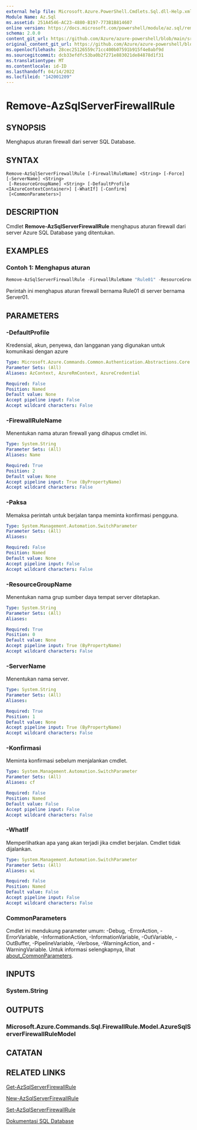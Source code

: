 ```yaml
---
external help file: Microsoft.Azure.PowerShell.Cmdlets.Sql.dll-Help.xml
Module Name: Az.Sql
ms.assetid: 251A4546-AC23-4880-B197-773B1B814607
online version: https://docs.microsoft.com/powershell/module/az.sql/remove-azsqlserverfirewallrule
schema: 2.0.0
content_git_url: https://github.com/Azure/azure-powershell/blob/main/src/Sql/Sql/help/Remove-AzSqlServerFirewallRule.md
original_content_git_url: https://github.com/Azure/azure-powershell/blob/main/src/Sql/Sql/help/Remove-AzSqlServerFirewallRule.md
ms.openlocfilehash: 28cec25126559c71cc400b07591b915f4e0abf9d
ms.sourcegitcommit: dcb33efdfc53ba0b2f271e883021de84878d1f31
ms.translationtype: MT
ms.contentlocale: id-ID
ms.lasthandoff: 04/14/2022
ms.locfileid: "142001209"
---
```

# Remove-AzSqlServerFirewallRule

## SYNOPSIS
Menghapus aturan firewall dari server SQL Database.

## SYNTAX

```
Remove-AzSqlServerFirewallRule [-FirewallRuleName] <String> [-Force] [-ServerName] <String>
 [-ResourceGroupName] <String> [-DefaultProfile <IAzureContextContainer>] [-WhatIf] [-Confirm]
 [<CommonParameters>]
```

## DESCRIPTION
Cmdlet **Remove-AzSqlServerFirewallRule** menghapus aturan firewall dari server Azure SQL Database yang ditentukan.

## EXAMPLES

### Contoh 1: Menghapus aturan
```powershell
Remove-AzSqlServerFirewallRule -FirewallRuleName "Rule01" -ResourceGroupName "ResourceGroup01" -ServerName "Server01"
```

Perintah ini menghapus aturan firewall bernama Rule01 di server bernama Server01.

## PARAMETERS

### -DefaultProfile
Kredensial, akun, penyewa, dan langganan yang digunakan untuk komunikasi dengan azure

```yaml
Type: Microsoft.Azure.Commands.Common.Authentication.Abstractions.Core.IAzureContextContainer
Parameter Sets: (All)
Aliases: AzContext, AzureRmContext, AzureCredential

Required: False
Position: Named
Default value: None
Accept pipeline input: False
Accept wildcard characters: False
```

### -FirewallRuleName
Menentukan nama aturan firewall yang dihapus cmdlet ini.

```yaml
Type: System.String
Parameter Sets: (All)
Aliases: Name

Required: True
Position: 2
Default value: None
Accept pipeline input: True (ByPropertyName)
Accept wildcard characters: False
```

### -Paksa
Memaksa perintah untuk berjalan tanpa meminta konfirmasi pengguna.

```yaml
Type: System.Management.Automation.SwitchParameter
Parameter Sets: (All)
Aliases:

Required: False
Position: Named
Default value: None
Accept pipeline input: False
Accept wildcard characters: False
```

### -ResourceGroupName
Menentukan nama grup sumber daya tempat server ditetapkan.

```yaml
Type: System.String
Parameter Sets: (All)
Aliases:

Required: True
Position: 0
Default value: None
Accept pipeline input: True (ByPropertyName)
Accept wildcard characters: False
```

### -ServerName
Menentukan nama server.

```yaml
Type: System.String
Parameter Sets: (All)
Aliases:

Required: True
Position: 1
Default value: None
Accept pipeline input: True (ByPropertyName)
Accept wildcard characters: False
```

### -Konfirmasi
Meminta konfirmasi sebelum menjalankan cmdlet.

```yaml
Type: System.Management.Automation.SwitchParameter
Parameter Sets: (All)
Aliases: cf

Required: False
Position: Named
Default value: False
Accept pipeline input: False
Accept wildcard characters: False
```

### -WhatIf
Memperlihatkan apa yang akan terjadi jika cmdlet berjalan.
Cmdlet tidak dijalankan.

```yaml
Type: System.Management.Automation.SwitchParameter
Parameter Sets: (All)
Aliases: wi

Required: False
Position: Named
Default value: False
Accept pipeline input: False
Accept wildcard characters: False
```

### CommonParameters
Cmdlet ini mendukung parameter umum: -Debug, -ErrorAction, -ErrorVariable, -InformationAction, -InformationVariable, -OutVariable, -OutBuffer, -PipelineVariable, -Verbose, -WarningAction, and -WarningVariable. Untuk informasi selengkapnya, lihat [about_CommonParameters](http://go.microsoft.com/fwlink/?LinkID=113216).

## INPUTS

### System.String

## OUTPUTS

### Microsoft.Azure.Commands.Sql.FirewallRule.Model.AzureSqlServerFirewallRuleModel

## CATATAN

## RELATED LINKS

[Get-AzSqlServerFirewallRule](./Get-AzSqlServerFirewallRule.md)

[New-AzSqlServerFirewallRule](./New-AzSqlServerFirewallRule.md)

[Set-AzSqlServerFirewallRule](./Set-AzSqlServerFirewallRule.md)

[Dokumentasi SQL Database](https://docs.microsoft.com/azure/sql-database/)


